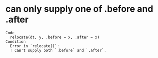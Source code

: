 # can only supply one of .before and .after

    Code
      relocate(dt, y, .before = x, .after = x)
    Condition
      Error in `relocate()`:
      ! Can't supply both `.before` and `.after`.

